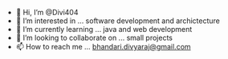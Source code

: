 - 👋 Hi, I’m @Divi404
- 👀 I’m interested in ... software development and archictecture
- 🌱 I’m currently learning ... java and web development
- 💞️ I’m looking to collaborate on ... small projects
- 📫 How to reach me ... bhandari.divyaraj@gmail.com

<!---
Divi404/Divi404 is a ✨ special ✨ repository because its `README.md` (this file) appears on your GitHub profile.
You can click the Preview link to take a look at your changes.
--->
